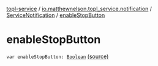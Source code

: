 [topl-service](../../index.md) / [io.matthewnelson.topl_service.notification](../index.md) / [ServiceNotification](index.md) / [enableStopButton](./enable-stop-button.md)

# enableStopButton

`var enableStopButton: `[`Boolean`](https://kotlinlang.org/api/latest/jvm/stdlib/kotlin/-boolean/index.html) [(source)](https://github.com/05nelsonm/TorOnionProxyLibrary-Android/blob/master/topl-service/src/main/java/io/matthewnelson/topl_service/notification/ServiceNotification.kt#L112)